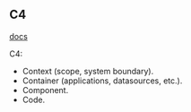 C4
-

[docs](https://c4model.com/)

C4:
* Context (scope, system boundary).
* Container (applications, datasources, etc.).
* Component.
* Code.
